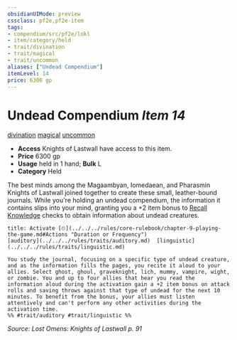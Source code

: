 ```yaml
---
obsidianUIMode: preview
cssclass: pf2e,pf2e-item
tags:
- compendium/src/pf2e/lokl
- item/category/held
- trait/divination
- trait/magical
- trait/uncommon
aliases: ["Undead Compendium"]
itemLevel: 14
price: 6300 gp
---
```

# Undead Compendium *Item 14*  
[divination](../../../rules/traits/divination.md)  [magical](../../../rules/traits/magical.md)  [uncommon](../../../rules/traits/uncommon.md)  

- **Access** Knights of Lastwall have access to this item.
- **Price** 6300 gp
- **Usage** held in 1 hand; **Bulk** L
- **Category** Held

The best minds among the Magaambyan, Iomedaean, and Pharasmin Knights of Lastwall joined together to create these small, leather-bound journals. While you're holding an undead compendium, the information it contains slips into your mind, granting you a +2 item bonus to [Recall Knowledge](../../../rules/actions/recall-knowledge.md) checks to obtain information about undead creatures.

```ad-embed-ability
title: Activate [⏲](../../../rules/core-rulebook/chapter-9-playing-the-game.md#Actions "Duration or Frequency")
[auditory](../../../rules/traits/auditory.md)  [linguistic](../../../rules/traits/linguistic.md)  

You study the journal, focusing on a specific type of undead creature, and as the information fills the pages, you recite it aloud to your allies. Select ghost, ghoul, graveknight, lich, mummy, vampire, wight, or zombie. You and up to four allies that hear you read the information aloud during the activation gain a +2 item bonus on attack rolls and saving throws against that type of undead for the next 10 minutes. To benefit from the bonus, your allies must listen attentively and can't perform any other activities during the activation time.  
%% #trait/auditory #trait/linguistic %%
```

*Source: Lost Omens: Knights of Lastwall p. 91*
